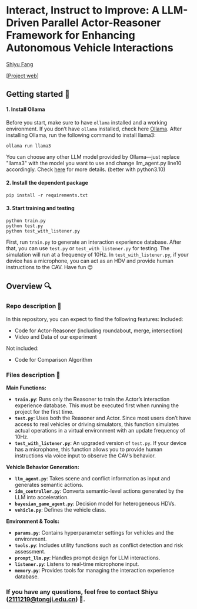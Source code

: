 # Interact, Instruct to Improve: A LLM-Driven Parallel Actor-Reasoner Framework for Enhancing Autonomous Vehicle Interactions
[Shiyu Fang](https://fangshiyuu.github.io/)

[[Project web](https://fangshiyuu.github.io/Actor-Reasoner/)]

## Getting started 🚀

#### 1. Install Ollama
Before you start, make sure to have `ollama` installed and a working environment. If you don’t have `ollama` installed, check here [Ollama](https://ollama.com/).
After installing Ollama, run the following command to install llama3:
```shell
ollama run llama3
```
You can choose any other LLM model provided by Ollama—just replace "llama3" with the model you want to use and change llm_agent.py line10 accordingly. Check [here](https://ollama.com/search) for more details. (better with python3.10)

#### 2. Install the dependent package
```shell
pip install -r requirements.txt
```

#### 3. Start training and testing
```shell
python train.py
python test.py
python test_with_listener.py
```
First, run `train.py` to generate an interaction experience database. After that, you can use `test.py` or `test_with_listener.py` for testing. The simulation will run at a frequency of 10Hz. In `test_with_listener.py`, if your device has a microphone, you can act as an HDV and provide human instructions to the CAV. Have fun 😊

## Overview 🔍
### Repo description 📄
In this repository, you can expect to find the following features:
Included:
* Code for Actor-Reasoner (including roundabout, merge, intersection)
* Video and Data of our experiment

Not included:
* Code for Comparison Algorithm

### Files description 📂

**Main Functions:**  
- **`train.py`**: Runs only the Reasoner to train the Actor’s interaction experience database. This must be executed first when running the project for the first time.  
- **`test.py`**: Uses both the Reasoner and Actor. Since most users don’t have access to real vehicles or driving simulators, this function simulates actual operations in a virtual environment with an update frequency of 10Hz.  
- **`test_with_listener.py`**: An upgraded version of `test.py`. If your device has a microphone, this function allows you to provide human instructions via voice input to observe the CAV’s behavior.

**Vehicle Behavior Generation:**  
- **`llm_agent.py`**: Takes scene and conflict information as input and generates semantic actions.
- **`idm_controller.py`**: Converts semantic-level actions generated by the LLM into acceleration.  
- **`bayesian_game_agent.py`**: Decision model for heterogeneous HDVs.  
- **`vehicle.py`**: Defines the vehicle class.  

**Environment & Tools:**  
- **`params.py`**: Contains hyperparameter settings for vehicles and the environment.  
- **`tools.py`**: Includes utility functions such as conflict detection and risk assessment.  
- **`prompt_llm.py`**: Handles prompt design for LLM interactions.  
- **`listener.py`**: Listens to real-time microphone input.  
- **`memory.py`**: Provides tools for managing the interaction experience database.

### If you have any questions, feel free to contact Shiyu (2111219@tongji.edu.cn) 📧.

